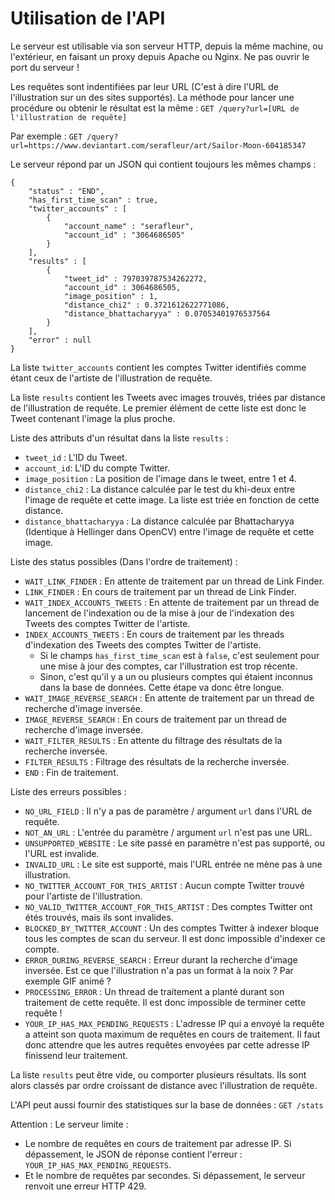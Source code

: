 # Utilisation de l'API

Le serveur est utilisable via son serveur HTTP, depuis la même machine, ou l'extérieur, en faisant un proxy depuis Apache ou Nginx. Ne pas ouvrir le port du serveur !

Les requêtes sont indentifiées par leur URL (C'est à dire l'URL de l'illustration sur un des sites supportés). La méthode pour lancer une procédure ou obtenir le résultat est la même : `GET /query?url=[URL de l'illustration de requête]`

Par exemple : `GET /query?url=https://www.deviantart.com/serafleur/art/Sailor-Moon-604185347`

Le serveur répond par un JSON qui contient toujours les mêmes champs :
```
{
	"status" : "END",
	"has_first_time_scan" : true,
	"twitter_accounts" : [
		{
			"account_name" : "serafleur",
			"account_id" : "3064686505"
		}
	],
	"results" : [
		{
			"tweet_id" : 797039787534262272,
			"account_id" : 3064686505,
			"image_position" : 1,
			"distance_chi2" : 0.3721612622771086,
			"distance_bhattacharyya" : 0.07053401976537564
		}
	],
	"error" : null
}
```

La liste `twitter_accounts` contient les comptes Twitter identifiés comme étant ceux de l'artiste de l'illustration de requête.

La liste `results` contient les Tweets avec images trouvés, triées par distance de l'illustration de requête. Le premier élément de cette liste est donc le Tweet contenant l'image la plus proche.

Liste des attributs d'un résultat dans la liste `results` :
- `tweet_id` : L'ID du Tweet.
- `account_id`: L'ID du compte Twitter.
- `image_position` : La position de l'image dans le tweet, entre 1 et 4.
- `distance_chi2` : La distance calculée par le test du khi-deux entre l'image de requête et cette image. La liste est triée en fonction de cette distance.
- `distance_bhattacharyya` : La distance calculée par Bhattacharyya (Identique à Hellinger dans OpenCV) entre l'image de requête et cette image.

Liste des status possibles (Dans l'ordre de traitement) :
- `WAIT_LINK_FINDER` : En attente de traitement par un thread de Link Finder.
- `LINK_FINDER` : En cours de traitement par un thread de Link Finder.
- `WAIT_INDEX_ACCOUNTS_TWEETS` : En attente de traitement par un thread de lancement de l'indexation ou de la mise à jour de l'indexation des Tweets des comptes Twitter de l'artiste.
- `INDEX_ACCOUNTS_TWEETS` : En cours de traitement par les threads d'indexation des Tweets des comptes Twitter de l'artiste.
  - Si le champs `has_first_time_scan` est à `false`, c'est seulement pour une mise à jour des comptes, car l'illustration est trop récente.
  - Sinon, c'est qu'il y a un ou plusieurs comptes qui étaient inconnus dans la base de données. Cette étape va donc être longue.
- `WAIT_IMAGE_REVERSE_SEARCH` : En attente de traitement par un thread de recherche d'image inversée.
- `IMAGE_REVERSE_SEARCH` : En cours de traitement par un thread de recherche d'image inversée.
- `WAIT_FILTER_RESULTS` : En attente du filtrage des résultats de la recherche inversée.
- `FILTER_RESULTS` : Filtrage des résultats de la recherche inversée.
- `END` : Fin de traitement.

Liste des erreurs possibles :
- `NO_URL_FIELD` : Il n'y a pas de paramètre / argument `url` dans l'URL de requête.
- `NOT_AN_URL` : L'entrée du paramètre / argument `url` n'est pas une URL.
- `UNSUPPORTED_WEBSITE` : Le site passé en paramètre n'est pas supporté, ou l'URL est invalide.
- `INVALID_URL` : Le site est supporté, mais l'URL entrée ne mène pas à une illustration.
- `NO_TWITTER_ACCOUNT_FOR_THIS_ARTIST` : Aucun compte Twitter trouvé pour l'artiste de l'illustration.
- `NO_VALID_TWITTER_ACCOUNT_FOR_THIS_ARTIST` : Des comptes Twitter ont étés trouvés, mais ils sont invalides.
- `BLOCKED_BY_TWITTER_ACCOUNT` : Un des comptes Twitter à indexer bloque tous les comptes de scan du serveur. Il est donc impossible d'indexer ce compte.
- `ERROR_DURING_REVERSE_SEARCH` : Erreur durant la recherche d'image inversée. Est ce que l'illustration n'a pas un format à la noix ? Par exemple GIF animé ?
- `PROCESSING_ERROR` : Un thread de traitement a planté durant son traitement de cette requête. Il est donc impossible de terminer cette requête !
- `YOUR_IP_HAS_MAX_PENDING_REQUESTS` : L'adresse IP qui a envoyé la requête a atteint son quota maximum de requêtes en cours de traitement. Il faut donc attendre que les autres requêtes envoyées par cette adresse IP finissend leur traitement. 

La liste `results` peut être vide, ou comporter plusieurs résultats. Ils sont alors classés par ordre croissant de distance avec l'illustration de requête.

L'API peut aussi fournir des statistiques sur la base de données : `GET /stats`

Attention : Le serveur limite :
- Le nombre de requêtes en cours de traitement par adresse IP. Si dépassement, le JSON de réponse contient l'erreur : `YOUR_IP_HAS_MAX_PENDING_REQUESTS`.
- Et le nombre de requêtes par secondes. Si dépassement, le serveur renvoit une erreur HTTP 429.

